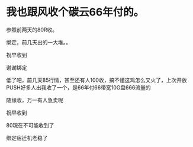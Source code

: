 # 我也跟风收个碳云66年付的。


参照前两天的80R收。<img id="aimg_Zt7T7" onclick="zoom(this, this.src, 0, 0, 0)" class="zoom" src="https://cdn.jsdelivr.net/gh/hishis/forum-master/public/images/patch.gif" onmouseover="img_onmouseoverfunc(this)" onload="thumbImg(this)" border="0" alt="" />

绑定，前几天出的一大堆。。

祝早收到

谢谢绑定<img id="aimg_T3EfH" onclick="zoom(this, this.src, 0, 0, 0)" class="zoom" src="https://cdn.jsdelivr.net/gh/hishis/forum-master/public/images/patch.gif" onmouseover="img_onmouseoverfunc(this)" onload="thumbImg(this)" border="0" alt="" />

低了吧，前几天85行情，甚至还有人100收，搞不懂这鸡怎么又火了，上次开放PUSH好多人出我收了一个，是66年付66带宽10G盘666流量的<img id="aimg_X0b2l" onclick="zoom(this, this.src, 0, 0, 0)" class="zoom" src="https://cdn.jsdelivr.net/gh/hishis/forum-master/public/images/patch.gif" onmouseover="img_onmouseoverfunc(this)" onload="thumbImg(this)" border="0" alt="" />

随缘收，万一有人急卖呢<img id="aimg_TDVzZ" onclick="zoom(this, this.src, 0, 0, 0)" class="zoom" src="https://cdn.jsdelivr.net/gh/hishis/forum-master/public/images/patch.gif" onmouseover="img_onmouseoverfunc(this)" onload="thumbImg(this)" border="0" alt="" />

祝早收到

80現在不可能收到了

<img src="static/image/smiley/default/lol.gif" smilieid="12" border="0" alt="" />绑定宿迁机老稳了<br />

